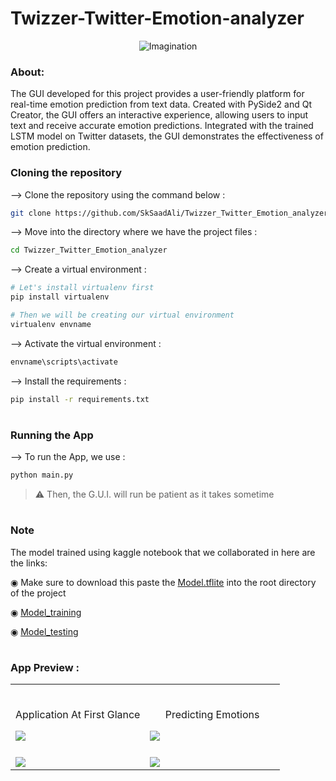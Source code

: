 # Twizzer-Twitter-Emotion-analyzer
<div align="center">
<img align="center" src="https://raw.github.com/SkSaadAli/Twizzer_Twitter_Emotion_analyzer/main/ScreenShots/Tz_logo.png?sanitize=true" alt="Imagination">

</div>

### About:
The GUI developed for this project provides a user-friendly platform for real-time emotion prediction from text data. Created with PySide2 and Qt Creator, the GUI offers an interactive experience, allowing users to input text and receive accurate emotion predictions. Integrated with the trained LSTM model on Twitter datasets, the GUI demonstrates the effectiveness of emotion prediction.
  
    
### Cloning the repository

--> Clone the repository using the command below :
```bash
git clone https://github.com/SkSaadAli/Twizzer_Twitter_Emotion_analyzer.git

```

--> Move into the directory where we have the project files : 
```bash
cd Twizzer_Twitter_Emotion_analyzer


```

--> Create a virtual environment :
```bash
# Let's install virtualenv first
pip install virtualenv

# Then we will be creating our virtual environment
virtualenv envname

```

--> Activate the virtual environment :
```bash
envname\scripts\activate

```

--> Install the requirements :
```bash
pip install -r requirements.txt

```

#

### Running the App

--> To run the App, we use :
```bash
python main.py

```

> ⚠ Then, the G.U.I. will run be patient as it takes sometime

#

### Note

The model trained using kaggle notebook that we collaborated in here are the links:  

◉ Make sure to download this paste the [Model.tflite](https://www.kaggle.com/datasets/shaikhsaadali/lstm-model-pickle?select=model.tflite) into the root directory of the project  
  
◉ [Model_training](https://www.kaggle.com/code/shaikhsaadali/final-major)  
  
◉ [Model_testing](https://www.kaggle.com/code/shaikhsaadali/model-tester)



#

### App Preview :

<table width="100%"> 
<tr>
<td width="50%">      
&nbsp; 
<br>
<p align="center">
  Application At First Glance
</p>
<img src="https://raw.github.com/SkSaadAli/Twizzer_Twitter_Emotion_analyzer/main/ScreenShots/first_page.PNG?sanitize=true" >
</td> 
<td width="50%">
<br>
<p align="center">
  Predicting Emotions
</p>
<img src="https://raw.github.com/SkSaadAli/Twizzer_Twitter_Emotion_analyzer/main/ScreenShots/output1.PNG?sanitize=true" >  
</td>

<tr>
<td width="50%">      
&nbsp; 
<br>

<img src="https://raw.github.com/SkSaadAli/Twizzer_Twitter_Emotion_analyzer/main/ScreenShots/output3.PNG?sanitize=true" >
</td> 
<td width="50%">
<br>

<img src="https://raw.github.com/SkSaadAli/Twizzer_Twitter_Emotion_analyzer/main/ScreenShots/output4.PNG?sanitize=true" >  
</td>
  
  


